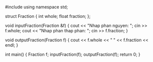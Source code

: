 #include <iostream>
using namespace std;


struct Fraction {
    int whole; 
    float fraction; 
};


void inputFraction(Fraction &f) {
    cout << "Nhap phan nguyen: ";
    cin >> f.whole;
    cout << "Nhap phan thap phan: ";
    cin >> f.fraction;
}


void outputFraction(Fraction f) {
    cout << f.whole << " " << f.fraction << endl;
}

int main() {
    Fraction f;
    inputFraction(f);
    outputFraction(f);
    return 0;
}
